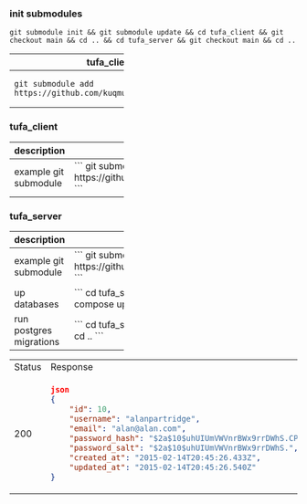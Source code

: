 ### init submodules
```
git submodule init && git submodule update && cd tufa_client && git checkout main && cd .. && cd tufa_server && git checkout main && cd ..
```

<table style="width:200px">
   <thead>
      <tr>
         <th>tufa_client</th>
      </tr>
   </thead>
   <tbody>
<tr>
<td>    

```
git submodule add https://github.com/kuqmua/tufa_server.git

```
</td>
</tr>
</tbody>
</table>
   
### tufa_client
<table style="width:200px">
   <thead>
      <tr>
         <th>description</th>
         <th>command</th>
      </tr>
   </thead>
   <tbody>
      <tr>
         <td>example git submodule</td>
         <td>
         ```
            git submodule add https://github.com/kuqmua/tufa_server.git
         ```
         </td>
      </tr>
   </tbody>
</table>

### tufa_server
<table style="width:200px">
   <thead>
      <tr>
         <th>description</th>
         <th>command</th>
      </tr>
   </thead>
   <tbody>
      <tr>
         <td>example git submodule</td>
         <td>
         ```
            git submodule add https://github.com/kuqmua/tufa_client.git
         ```
         </td>
      </tr>
      <tr>
         <td>up databases</td>
         <td>
         ```
            cd tufa_server && sudo docker-compose up -d && cd ..
         ```
         </td>
      </tr>
      <tr>
         <td>run postgres migrations</td>
         <td>
         ```  
            cd tufa_server && sqlx migrate run && cd ..
         ```
         </td>
      </tr>
   </tbody>
</table>

<table>
<tr>
<td> Status </td> <td> Response </td>
</tr>
<tr>
<td> 200 </td>
<td>


```json
json
{
    "id": 10,
    "username": "alanpartridge",
    "email": "alan@alan.com",
    "password_hash": "$2a$10$uhUIUmVWVnrBWx9rrDWhS.CPCWCZsyqqa8./whhfzBZydX7yvahHS",
    "password_salt": "$2a$10$uhUIUmVWVnrBWx9rrDWhS.",
    "created_at": "2015-02-14T20:45:26.433Z",
    "updated_at": "2015-02-14T20:45:26.540Z"
}
```


</td>
</tr>
</table>
